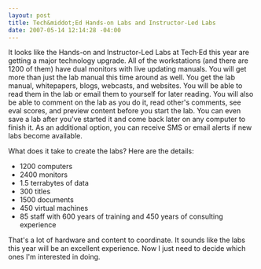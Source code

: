 ```yaml
---
layout: post
title: Tech&middot;Ed Hands-on Labs and Instructor-Led Labs
date: 2007-05-14 12:14:28 -04:00
---
```


It looks like the Hands-on and Instructor-Led Labs at Tech·Ed this year are getting a major technology upgrade. All of the workstations (and there are 1200 of them) have dual monitors with live updating manuals. You will get more than just the lab manual this time around as well. You get the lab manual, whitepapers, blogs, webcasts, and websites. You will be able to read them in the lab or email them to yourself for later reading. You will also be able to comment on the lab as you do it, read other's comments, see eval scores, and preview content before you start the lab. You can even save a lab after you've started it and come back later on any computer to finish it. As an additional option, you can receive SMS or email alerts if new labs become available.

What does it take to create the labs? Here are the details:

*   1200 computers
*   2400 monitors
*   1.5 terrabytes of data
*   300 titles
*   1500 documents
*   450 virtual machines
*   85 staff with 600 years of training and 450 years of consulting experience 

That's a lot of hardware and content to coordinate. It sounds like the labs this year will be an excellent experience. Now I just need to decide which ones I'm interested in doing. 
